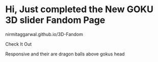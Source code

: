 # Hi, Just completed the New GOKU 3D slider Fandom Page


nirmitaggarwal.github.io/3D-Fandom


Check It Out

Responsive and their are dragon balls above gokus head
